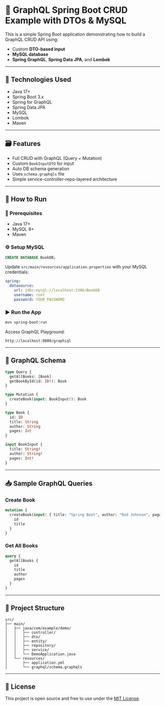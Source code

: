 # 📘 GraphQL Spring Boot CRUD Example with DTOs & MySQL

This is a simple Spring Boot application demonstrating how to build a GraphQL CRUD API using:
- Custom **DTO-based input**
- **MySQL database**
- **Spring GraphQL**, **Spring Data JPA**, and **Lombok**

---

## 🧰 Technologies Used

- Java 17+
- Spring Boot 3.x
- Spring for GraphQL
- Spring Data JPA
- MySQL
- Lombok
- Maven

---

## 🗃️ Features

- Full CRUD with GraphQL (Query + Mutation)
- Custom `BookInputDTO` for input
- Auto DB schema generation
- Uses `schema.graphqls` file
- Simple service-controller-repo-layered architecture

---

## 🚀 How to Run

### 🔧 Prerequisites

- Java 17+
- MySQL 8+
- Maven

### ⚙️ Setup MySQL

```sql
CREATE DATABASE BookDB;
```

Update `src/main/resources/application.properties` with your MySQL credentials:

```yaml
spring:
  datasource:
    url: jdbc:mysql://localhost:3306/BookDB
    username: root
    password: YOUR_PASSWORD
```

### ▶️ Run the App

```bash
mvn spring-boot:run
```

Access GraphQL Playground:
```
http://localhost:8080/graphiql
```

---

## 🧩 GraphQL Schema

```graphql
type Query {
  getAllBooks: [Book]
  getBookById(id: ID!): Book
}

type Mutation {
  createBook(input: BookInput!): Book
}

type Book {
  id: ID
  title: String
  author: String
  pages: Int
}

input BookInput {
  title: String!
  author: String!
  pages: Int!
}
```

---

## 📥 Sample GraphQL Queries

### Create Book
```graphql
mutation {
  createBook(input: { title: "Spring Boot", author: "Rod Johnson", pages: 300 }) {
    id
    title
  }
}
```

### Get All Books
```graphql
query {
  getAllBooks {
    id
    title
    author
    pages
  }
}
```



---

## 📁 Project Structure

```
src/
├── main/
│   ├── java/com/example/demo/
│   │   ├── controller/
│   │   ├── dto/
│   │   ├── entity/
│   │   ├── repository/
│   │   ├── service/
│   │   └── DemoApplication.java
│   └── resources/
│       ├── application.yml
│       └── graphql/schema.graphqls
```

---

## 📄 License

This project is open source and free to use under the [MIT License](LICENSE).
